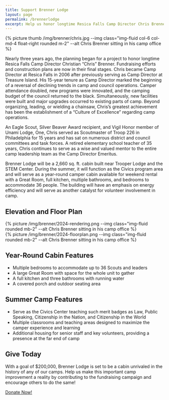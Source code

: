 ```yaml
---
title: Support Brenner Lodge
layout: page
permalink: /brennerlodge
excerpt: Help us honor longtime Resica Falls Camp Director Chris Brenner. Fundraising efforts and construction plans are now in their final stages.
---
```


{% picture thumb /img/brenner/chris.jpg --img class="img-fluid col-6 col-md-4 float-right rounded m-2" --alt Chris Brenner sitting in his camp office %}

Nearly three years ago, the planning began for a project to honor longtime Resica Falls Camp Director Christian “Chris” Brenner. Fundraising efforts and construction plans are now in their final stages. Chris became Camp Director at Resica Falls in 2006 after
previously serving as Camp Director at Treasure Island. His 15-year tenure as Camp Director marked the beginning of a reversal of declining trends in camp and council operations. Camper attendance doubled, new programs were innovated, and the camping budget of the council returned to the black. Simultaneously, new facilities were built and major upgrades occurred to existing parts of camp.  Beyond organizing, leading, or wielding a chainsaw, Chris’s greatest achievement has been the establishment of a “Culture of Excellence” regarding camp operations.

An Eagle Scout, Silver Beaver Award recipient, and Vigil Honor member of Unami Lodge, One, Chris served as Scoutmaster of Troop 226 in Philadelphia for 15 years and has sat on numerous district and council committees and task forces. A retired elementary school teacher of 35 years, Chris continues to serve as a wise and valued mentor to the entire camp leadership team as the Camp Director Emeritus.

Brenner Lodge will be a 2,660 sq. ft. cabin built near Trooper Lodge and the STEM Center. During the summer, it will function as the Civics program area and will serve as a year-round camper cabin available for weekend rental with a Great Room, full kitchen, multiple
bathrooms, and bedrooms to accommodate 36 people. The building will have an emphasis on energy efficiency and will serve as another catalyst for volunteer involvement in camp. 

## Elevation and Floor Plan

<div class="row mb-4">
  <div class="col-md">
  {% picture /img/brenner/2024-rendering.png --img class="img-fluid rounded mb-2" --alt Chris Brenner sitting in his camp office %}
  </div>
  <div class="col-md">
  {% picture /img/brenner/2024-floorplan.png --img class="img-fluid rounded mb-2" --alt Chris Brenner sitting in his camp office %}
  </div>
</div>

## Year-Round Cabin Features
- Multiple bedrooms to accommodate up to 36 Scouts and leaders
- A large Great Room with space for the whole unit to gather
- A full kitchen and three bathrooms with running water
- A covered porch and outdoor seating area

## Summer Camp Features
- Serve as the Civics Center teaching such merit badges as Law, Public Speaking, Citizenship in the Nation, and Citizenship in the World
- Multiple classrooms and teaching areas designed to maximize the camper experience and learning
- Additional housing for senior staff and key volunteers, providing a presence at the far end of camp

## Give Today
With a goal of $200,000, Brenner Lodge is set to be a cabin unrivaled in the history of any of our camps. Help us make this important camp improvement a reality by contributing to the fundraising campaign and encourage others to do the same!

<div class="text-center">
  <a href="/brennerproject" class="btn btn-primary btn-lg mb-2">Donate Now!</a>
</div>
